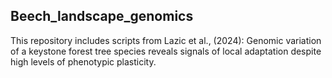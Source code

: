 ## Beech_landscape_genomics

This repository includes scripts from Lazic et al., (2024): Genomic variation of a keystone forest tree species reveals signals of local adaptation despite high levels of phenotypic plasticity.

